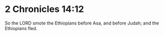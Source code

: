 # 2 Chronicles 14:12

So the LORD smote the Ethiopians before Asa, and before Judah; and the Ethiopians fled.